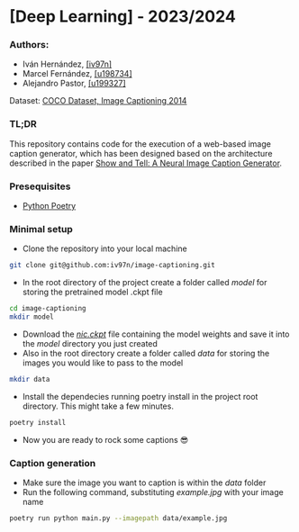 # [Deep Learning] - 2023/2024

### Authors:
- Iván Hernández, [[iv97n]](https://github.com/iv97n)
- Marcel Fernández, [[u198734]](https://github.com/u198734)
- Alejandro Pastor, [[u199327]](https://github.com/u199327)

Dataset: [COCO Dataset, Image Captioning 2014](https://cocodataset.org/#home)  

### TL;DR  
This repository contains code for the execution of a web-based image caption generator, which has been designed based on the architecture described in the paper [
Show and Tell: A Neural Image Caption Generator](https://arxiv.org/abs/1411.4555).

### Presequisites
- [Python Poetry](https://python-poetry.org/docs/)
### Minimal setup
- Clone the repository into your local machine
```bash
git clone git@github.com:iv97n/image-captioning.git
```
- In the root directory of the project create a folder called _model_ for storing the pretrained model .ckpt file
```bash
cd image-captioning
mkdir model
```
- Download the [_nic.ckpt_](https://drive.google.com/file/d/1aDKoQWUp-YmMxA-tRhdd2XKF02YXGrcs/view?usp=drive_link) file containing the model weights and save it into the _model_ directory you just created
- Also in the root directory create a folder called _data_ for storing the images you would like to pass to the model
```bash
mkdir data
```
- Install the dependecies running poetry install in the project root directory. This might take a few minutes.
```bash
poetry install
```
- Now you are ready to rock some captions 😎

### Caption generation
- Make sure the image you want to caption is within  the _data_ folder
- Run the following command, substituting _example.jpg_ with your image name
```bash
poetry run python main.py --imagepath data/example.jpg
```

